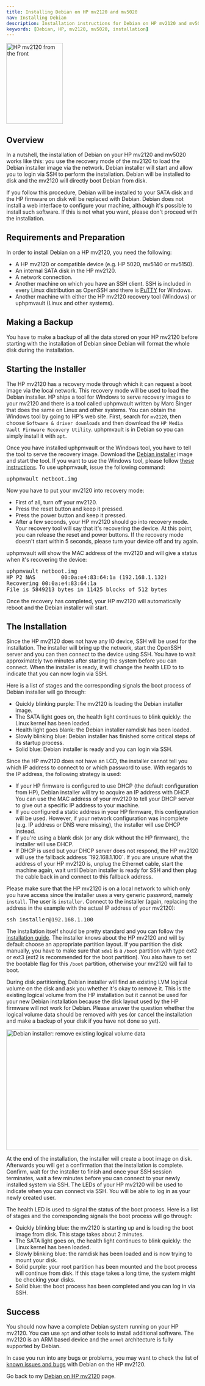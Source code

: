 ```yaml
---
title: Installing Debian on HP mv2120 and mv5020
nav: Installing Debian
description: Installation instructions for Debian on HP mv2120 and mv5020
keywords: [Debian, HP, mv2120, mv5020, installation]
---
```


<div class="right">
<img src = "../images/r_mv2120_front.jpg" class="border" alt="HP mv2120 from the front" width="148" height="212" />
</div>

<h2>Overview</h2>

In a nutshell, the installation of Debian on your HP mv2120 and mv5020
works like this: you use the recovery mode of the mv2120 to load the Debian
installer image via the network.  Debian installer will start and allow you
to login via SSH to perform the installation.  Debian will be installed to
disk and the mv2120 will directly boot Debian from disk.

If you follow this procedure, Debian will be installed to your SATA disk
and the HP firmware on disk will be replaced with Debian.  Debian does not
install a web interface to configure your machine, although it's possible
to install such software.  If this is not what you want, please don't
proceed with the installation.

<h2>Requirements and Preparation</h2>

In order to install Debian on a HP mv2120, you need the following:

<ul>

<li>A HP mv2120 or compatible device (e.g. HP 5020, mv5140 or mv5150).</li>

<li>An internal SATA disk in the HP mv2120.</li>

<li>A network connection.</li>

<li>Another machine on which you have an SSH client.  SSH is included in
every Linux distribution as OpenSSH and there is <a href =
"http://www.chiark.greenend.org.uk/~sgtatham/putty/download.html">PuTTY</a>
for Windows.</li>

<li>Another machine with either the HP mv2120 recovery tool (Windows) or
uphpmvault (Linux and other systems).</li>

</ul>

<h2>Making a Backup</h2>

You have to make a backup of all the data stored on your HP mv2120 before
starting with the installation of Debian since Debian will format the whole
disk during the installation.

<h2>Starting the Installer</h2>

The HP mv2120 has a recovery mode through which it can request a boot image
via the local network.  This recovery mode will be used to load the Debian
installer.  HP ships a tool for Windows to serve recovery images to your
mv2120 and there is a tool called uphpmvault written by Marc Singer that
does the same on Linux and other systems.  You can obtain the Windows tool
by going to HP's web site.  First, search for `mv2120`, then choose
`Software & driver downloads` and then download the `HP Media Vault
Firmware Recovery Utility`.  uphpmvault is in Debian so you can simply
install it with `apt`.

Once you have installed uphpmvault or the Windows tool, you have to tell
the tool to serve the recovery image.  Download the <a href =
"http://ftp.nl.debian.org/debian/dists/stretch/main/installer-armel/current/images/orion5x/network-console/hp/mv2120/netboot.img">Debian
installer</a> image and start the tool.  If you want to use the Windows
tool, please follow <a href =
"http://tech.groups.yahoo.com/group/hackingthemediavault/message/376">these
instructions</a>.  To use uphpmvault, issue the following command:

<div class="code">
<pre>
uphpmvault netboot.img
</pre>
</div>

Now you have to put your mv2120 into recovery mode:

<ul>

<li>First of all, turn off your mv2120.</li>

<li>Press the reset button and keep it pressed.</li>

<li>Press the power button and keep it pressed.</li>

<li>After a few seconds, your HP mv2120 should go into recovery mode.  Your
recovery tool will say that it's recovering the device.  At this point, you
can release the reset and power buttons.  If the recovery mode doesn't
start within 5 seconds, please turn your device off and try again.</li>

</ul>

uphpmvault will show the MAC address of the mv2120 and will give a status
when it's recovering the device:

<div class="code">
<pre>
uphpmvault netboot.img
HP P2 NAS        00:0a:e4:83:64:1a (192.168.1.132)
Recovering 00:0a:e4:83:64:1a
File is 5849213 bytes in 11425 blocks of 512 bytes
</pre>
</div>

Once the recovery has completed, your HP mv2120 will automatically reboot
and the Debian installer will start.

<h2 id="install">The Installation</h2>

Since the HP mv2120 does not have any IO device, SSH will be used for the
installation.  The installer will bring up the network, start the OpenSSH
server and you can then connect to the device using SSH.  You have to wait
approximately two minutes after starting the system before you can connect.
When the installer is ready, it will change the health LED to to indicate
that you can now login via SSH.

Here is a list of stages and the corresponding signals the boot process of
Debian installer will go through:

<ul>

<li>Quickly blinking purple: The mv2120 is loading the Debian installer
image.</li>

<li>The SATA light goes on, the health light continues to blink quickly:
the Linux kernel has been loaded.</li>

<li>Health light goes blank: the Debian installer ramdisk has been
loaded.</li>

<li>Slowly blinking blue: Debian installer has finished some critical steps
of its startup process.</li>

<li>Solid blue: Debian installer is ready and you can login via SSH.</li>

</ul>

Since the HP mv2120 does not have an LCD, the installer cannot tell you
which IP address to connect to or which password to use.  With regards to
the IP address, the following strategy is used:

<ul>

<li>If your HP firmware is configured to use DHCP (the default
configuration from HP), Debian installer will try to acquire an IP address
with DHCP.  You can use the MAC address of your mv2120 to tell your DHCP
server to give out a specific IP address to your machine.</li>

<li>If you configured a static address in your HP firmware, this
configuration will be used.  However, if your network configuration was
incomplete (e.g. IP address or DNS were missing), the installer will use
DHCP instead.</li>

<li>If you're using a blank disk (or any disk without the HP firmware), the
installer will use DHCP.</li>

<li>If DHCP is used but your DHCP server does not respond, the HP mv2120
will use the fallback address `192.168.1.100`.  If you are unsure what the
address of your HP mv2120 is, unplug the Ethernet cable, start the machine
again, wait until Debian installer is ready for SSH and then plug the cable
back in and connect to this fallback address.</li>

</ul>

Please make sure that the HP mv2120 is on a local network to which only you
have access since the installer uses a very generic password, namely
`install`. The user is `installer`.  Connect to the installer (again,
replacing the address in the example with the actual IP address of your
mv2120):

<div class="code">
<pre>
ssh installer@<span class="input">192.168.1.100</span>
</pre>
</div>

The installation itself should be pretty standard and you can follow the <a
href = "http://www.debian.org/releases/stretch/armel/">installation
guide</a>.  The installer knows about the HP mv2120 and will by default
choose an appropriate partition layout.  If you partition the disk
manually, you have to make sure that `sda1` is a `/boot` partition with
type ext2 or ext3 (ext2 is recommended for the boot partition).  You also
have to set the bootable flag for this `/boot` partition, otherwise your
mv2120 will fail to boot.

During disk partitioning, Debian installer will find an existing LVM
logical volume on the disk and ask you whether it's okay to remove it.
This is the existing logical volume from the HP installation but it cannot
be used for your new Debian installation because the disk layout used by
the HP firmware will not work for Debian.  Please answer the question
whether the logical volume data should be removed with yes (or cancel the
installation and make a backup of your disk if you have not done so yet).

<img src = "../images/di-remove-logical-volume-data.png"
 alt = "Debian installer: remove existing logical volume data"
 width="644" height="316" />

At the end of the installation, the installer will create a boot image on
disk.  Afterwards you will get a confirmation that the installation is
complete.  Confirm, wait for the installer to finish and once your SSH
session terminates, wait a few minutes before you can connect to your newly
installed system via SSH.  The LEDs of your HP mv2120 will be used to
indicate when you can connect via SSH.  You will be able to log in as
your newly created user.

The health LED is used to signal the status of the boot process.  Here
is a list of stages and the corresponding signals the boot process will
go through:

<ul>

<li>Quickly blinking blue: the mv2120 is starting up and is loading the
boot image from disk.  This stage takes about 2 minutes.</li>

<li>The SATA light goes on, the health light continues to blink quickly:
the Linux kernel has been loaded.</li>

<li>Slowly blinking blue: the ramdisk has been loaded and is now trying
to mount your disk.</li>

<li>Solid purple: your root partition has been mounted and the boot process
will continue from disk.  If this stage takes a long time, the system might
be checking your disks.</li>

<li>Solid blue: the boot process has been completed and you can log in via
SSH.</li>

</ul>

<h2>Success</h2>

You should now have a complete Debian system running on your HP mv2120.
You can use `apt` and other tools to install additional software.  The
mv2120 is an ARM based device and the `armel` architecture is fully
supported by Debian.

In case you run into any bugs or problems, you may want to check the list
of <a href = "../known-issues/">known issues and bugs</a> with Debian on the
HP mv2120.

Go back to my <a href = "..">Debian on HP mv2120</a> page.

